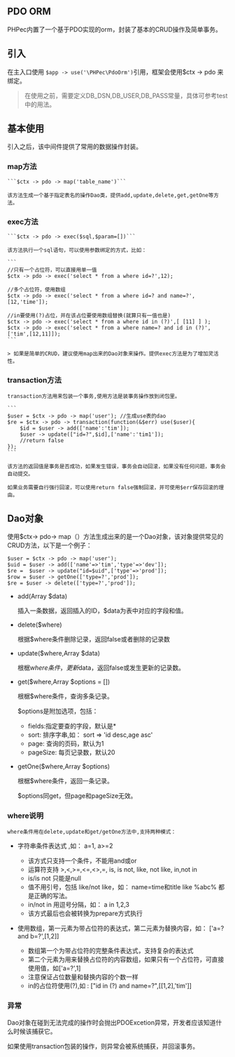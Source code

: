 PDO ORM
---------

PHPec内置了一个基于PDO实现的orm，封装了基本的CRUD操作及简单事务。

## 引入

在主入口使用 ```$app -> use('\PHPec\PdoOrm')```引用，框架会使用$ctx -> pdo 来绑定。

> 在使用之前，需要定义DB_DSN,DB_USER,DB_PASS常量，具体可参考test中的用法。

## 基本使用

引入之后，该中间件提供了常用的数据操作封装。

### map方法

    ```$ctx -> pdo -> map('table_name')```

    该方法生成一个基于指定表名的操作Dao类，提供add,update,delete,get,getOne等方法。

### exec方法

    ```$ctx -> pdo -> exec($sql,$param=[])```

    该方法执行一个sql语句，可以使用参数绑定的方式，比如：

    ```
    //只有一个占位符，可以直接用单一值
    $ctx -> pdo -> exec('select * from a where id=?',12); 

    //多个占位符，使用数组
    $ctx -> pdo -> exec('select * from a where id=? and name=?',[12,'time']);

    //in要使用(?)占位，并在该占位要使用数组替换(就算只有一值也是)
    $ctx -> pdo -> exec('select * from a where id in (?)',[ [11] ] );
    $ctx -> pdo -> exec('select * from a where name=? and id in (?)',['tim',[12,11]]);
    ```

    > 如果是简单的CRUD，建议使用map出来的Dao对象来操作。提供exec方法是为了增加灵活性。

### transaction方法

    transaction方法用来包装一个事务,使用方法是装事务操作放到闭包里。

    ```
    $user = $ctx -> pdo -> map('user'); //生成use表的dao
    $re = $ctx -> pdo -> transaction(function(&$err) use($user){ 
        $id = $user -> add(['name':'tim']);
        $user -> update(["id=?",$id],['name':'tim1']);
        //return false
    });
    ```

    该方法的返回值是事务是否成功，如果发生错误，事务会自动回滚，如果没有任何问题，事务会自动提交。

    如果业务需要自行强行回滚，可以使用return false强制回滚，并可使用$err保存回滚的理由。

## Dao对象

使用$ctx-> pdo-> map（）方法生成出来的是一个Dao对象，该对象提供常见的CRUD方法，以下是一个例子：


```
$user = $ctx -> pdo -> map('user');
$uid = $user -> add(['name'=>'tim','type'=>'dev']);
$re =  $user -> update("id=$uid",['type'=>'prod']);
$row = $user -> getOne(['type=?','prod']);
$re = $user -> delete(['type=?','prod']);
```


- add(Array $data)

    插入一条数据，返回插入的ID，$data为表中对应的字段和值。

- delete($where)

    根据$where条件删除记录，返回false或者删除的记录数

- update($where,Array $data)

    根椐$where条件，更新$data，返回false或发生更新的记录数。

- get($where,Array $options = [])

    根椐$where条件，查询多条记录。

    $options是附加选项，包括：

    + fields:指定要查的字段，默认是*
    + sort: 排序字串,如： sort => 'id desc,age asc'
    + page: 查询的页码，默认为1
    + pageSize:  每页记录数，默认20

- getOne($where,Array $options)
    
    根椐$where条件，返回一条记录。

    $options同get，但page和pageSize无效。


### where说明

    where条件用在delete,update和get/getOne方法中,支持两种模式：

- 字符串条件表达式 ,如： a=1, a>=2

     + 该方式只支持一个条件，不能用and或or
     + 运算符支持 >,<,>=,<=,<>,=, is, is not, like, not like, in,not in
     + is/is not 只能是null 
     + 值不用引号，包括 like/not like，如： name=time和title like %abc% 都是正确的写法。
     + in/not in 用逗号分隔，如： a in 1,2,3
     + 该方式最后也会被转换为prepare方式执行

- 使用数组，第一元素为带占位符的表达式，第二元素为替换内容，如： ['a=? and b=?',[1,2]]

     + 数组第一个为带占位符的完整条件表达式，支持复杂的表达式
     + 第二个元素为用来替换占位符的内容数组，如果只有一个占位符，可直接使用值，如['a=?',1]
     + 注意保证占位数量和替换内容的个数一样
     + in的占位符使用(?),如 : ["id in (?) and name=?",[[1,2],'tim']]


### 异常

Dao对象在碰到无法完成的操作时会抛出PDOExcetion异常，开发者应该知道什么时候该捕获它。

如果使用transaction包装的操作，则异常会被系统捕获，并回滚事务。

